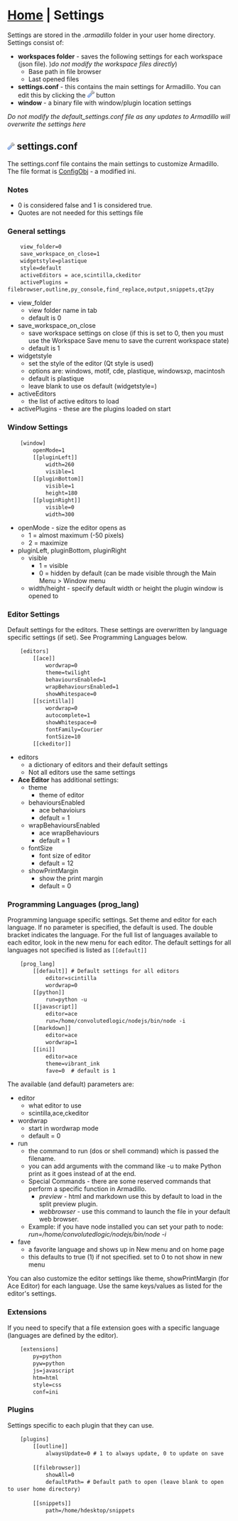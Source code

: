<link rel="stylesheet" type="text/css" href="doc.css">

# [Home](home.md) | Settings

Settings are stored in the *.armadillo* folder in your user home directory.  Settings consist of:

- **workspaces folder** - saves the following settings for each workspace (json file).  )*do not modify the workspace files directly*)
    - Base path in file browser
    - Last opened files
- **settings.conf** - this contains the main settings for Armadillo. You can edit this by clicking the ![](../img/wrench.png) button
- **window** - a binary file with window/plugin location settings

*Do not modify the default_settings.conf file as any updates to Armadillo will overwrite the settings here*

## ![](../img/wrench.png) settings.conf
The settings.conf file contains the main settings to customize Armadillo.  The file format is [ConfigObj](http://www.voidspace.org.uk/python/configobj.html)  - a modified ini.

### Notes
- 0 is considered false and 1 is considered true.
- Quotes are not needed for this settings file

### General settings
        view_folder=0
        save_workspace_on_close=1
        widgetstyle=plastique
        style=default
        activeEditors = ace,scintilla,ckeditor
        activePlugins = filebrowser,outline,py_console,find_replace,output,snippets,qt2py

- view_folder
    - view folder name in tab
    - default is 0
- save_workspace_on_close
    - save workspace settings on close (if this is set to 0, then you must use the Workspace Save menu to save the current workspace state)
    - default is 1
- widgetstyle
    - set the style of the editor (Qt style is used)
    - options are: windows, motif, cde, plastique, windowsxp, macintosh
    - default is plastique
    - leave blank to use os default (widgetstyle=)
- activeEditors
    - the list of active editors to load
- activePlugins - these are the plugins loaded on start

### Window Settings
        [window]
            openMode=1
            [[pluginLeft]]
                width=260
                visible=1
            [[pluginBottom]]
                visible=1
                height=180
            [[pluginRight]]
                visible=0
                width=300

- openMode - size the editor opens as
    - 1 = almost maximum (-50 pixels)
    - 2 = maximize
- pluginLeft, pluginBottom, pluginRight
    - visible 
        - 1 = visible
        - 0 = hidden by default (can be made visible through the Main Menu > Window menu
    - width/height - specify default width or height the plugin window is opened to

### Editor Settings
Default settings for the editors. These settings are overwritten by language specific settings (if set).  See Programming Languages below.

        [editors]
            [[ace]]
                wordwrap=0
                theme=twilight
                behavioursEnabled=1
                wrapBehavioursEnabled=1
                showWhitespace=0
            [[scintilla]]
                wordwrap=0
                autocomplete=1
                showWhitespace=0
                fontFamily=Courier
                fontSize=10
            [[ckeditor]]

- editors
    - a dictionary of editors and their default settings
    - Not all editors use the same settings
- **Ace Editor** has additional settings:
    - theme
        - theme of editor
    - behavioursEnabled
        - ace behavioiurs
        - default = 1
    - wrapBehavioursEnabled
        - ace wrapBehaviours
        - default = 1
    - fontSize
        - font size of editor
        - default = 12
    - showPrintMargin
        - show the print margin
        - default = 0


### Programming Languages (prog_lang)
Programming language specific settings. Set theme and editor for each language. If no parameter is specified, the default is used.  The double bracket indicates the language.  For the full list of languages available to each editor, look in the new menu for each editor.  The default settings for all languages not specified is listed as `[[default]]`

        [prog_lang]
            [[default]] # Default settings for all editors
                editor=scintilla
                wordwrap=0
            [[python]]
                run=python -u
            [[javascript]]
                editor=ace
                run=/home/convolutedlogic/nodejs/bin/node -i
            [[markdown]]
                editor=ace
                wordwrap=1
            [[ini]]
                editor=ace
                theme=vibrant_ink
                fave=0  # default is 1

The available (and default) parameters are:

- editor
    - what editor to use
    - scintilla,ace,ckeditor
- wordwrap
    - start in wordwrap mode
    - default = 0
- run
    - the command to run (dos or shell command) which is passed the filename.
    - you can add arguments with the command like -u to make Python print as it goes instead of at the end.
    - Special Commands - there are some reserved commands that perform a specific function in Armadillo.
        - *preview* - html and markdown use this by default to load in the split preview plugin.
        - *webbrowser* - use this command to launch the file in your default web browser.
    - Example: if you have node installed you can set your path to node:
            *run=/home/convolutedlogic/nodejs/bin/node -i*
- fave
    - a favorite language and shows up in New menu and on home page
    - this defaults to true (1) if not specified. set to 0 to not show in new menu

You can also customize the editor settings like theme, showPrintMargin (for Ace Editor) for each language. Use the same keys/values as listed for the editor's settings.


### Extensions
If you need to specify that a file extension goes with a specific language (languages are defined by the editor).

        [extensions]
            py=python
            pyw=python
            js=javascript
            htm=html
            style=css
            conf=ini

### Plugins
Settings specific to each plugin that they can use.

        [plugins]
            [[outline]]
                alwaysUpdate=0 # 1 to always update, 0 to update on save
        
            [[filebrowser]]
                showAll=0
                defaultPath= # Default path to open (leave blank to open to user home directory)
                
            [[snippets]]
                path=/home/hdesktop/snippets
